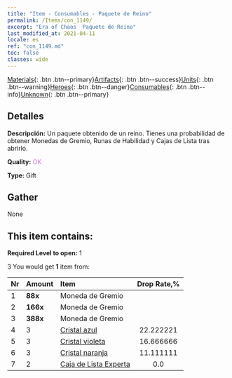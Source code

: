 ```yaml
---
title: "Item - Consumables - Paquete de Reino"
permalink: /Items/con_1149/
excerpt: "Era of Chaos  Paquete de Reino"
last_modified_at: 2021-04-11
locale: es
ref: "con_1149.md"
toc: false
classes: wide
---
```

 [Materials](/es/Items/){: .btn .btn--primary}[Artifacts](/es/Items/Artifacts/){: .btn .btn--success}[Units](/es/Items/Units/){: .btn .btn--warning}[Heroes](/es/Items/Heroes/){: .btn .btn--danger}[Consumables](/es/Items/Consumables/){: .btn .btn--info}[Unknown](/es/Items/Unknown/){: .btn .btn--primary}

## Detalles
 **Descripción:** Un paquete obtenido de un reino. Tienes una probabilidad de obtener Monedas de Gremio, Runas de Habilidad y Cajas de Lista tras abrirlo.

 **Quality:** <span style="color: #DA70D6">OK</span>

 **Type:** Gift

## Gather

  None

## This item contains:

 **Required Level to open:** 1

 3 You would get **1** item  from:

  | Nr | Amount |     Item    | Drop Rate,% |
  |:---|:-------|:------------|:---------:|
  | 1 |  **88x** | Moneda de Gremio |  | 22.222221 | 
  | 2 |  **166x** | Moneda de Gremio |  | 16.666666 | 
  | 3 |  **388x** | Moneda de Gremio |  | 11.111111 | 
  | 4 | 3 | [Cristal azul](/es/Items/con_716/) | 22.222221 | 
  | 5 | 3 | [Cristal violeta](/es/Items/con_720/) | 16.666666 | 
  | 6 | 3 | [Cristal naranja](/es/Items/con_730/) | 11.111111 | 
  | 7 | 2 | [Caja de Lista Experta](/es/Items/con_773/) | 0.0 | 
